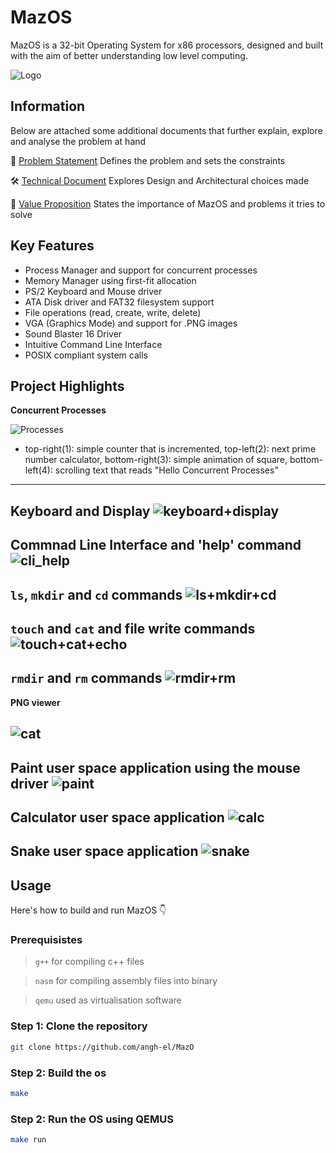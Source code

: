 # MazOS
MazOS is a 32-bit Operating System for x86 processors, designed and built with the aim of better understanding low level computing.
  
  ![Logo](https://github.com/user-attachments/assets/a2c655e3-6a20-488e-a717-b75d240231b2)

## Information
Below are attached some additional documents that further explain, explore and analyse the problem at hand

📘 [Problem Statement](./docs/ProblemStatement.pdf) Defines the problem and sets the constraints

🛠️ [Technical Document](./docs/TechnicalDocument.pdf) Explores Design and Architectural choices made

💼 [Value Proposition](./docs/ValueProposition.pdf) States the importance of MazOS and problems it tries to solve

## Key Features
- Process Manager and support for concurrent processes
- Memory Manager using first-fit allocation
- PS/2 Keyboard and Mouse driver
- ATA Disk driver and FAT32 filesystem support
- File operations (read, create, write, delete)
- VGA (Graphics Mode) and support for .PNG images
- Sound Blaster 16 Driver
- Intuitive Command Line Interface
- POSIX compliant system calls


## Project Highlights

**Concurrent Processes**
  
  ![Processes](https://github.com/user-attachments/assets/52907ec6-9f88-4cce-9c8c-0ffab1c677e2)
  * top-right(1): simple counter that is incremented, top-left(2): next prime number calculator, bottom-right(3): simple animation of square, bottom-left(4): scrolling text that reads "Hello Concurrent Processes" 

---

**Keyboard and Display**
  ![keyboard+display](https://github.com/user-attachments/assets/8ffc6323-9ede-44bc-9d5d-74437cfdc57d)
---

**Commnad Line Interface and 'help' command**
  ![cli_help](https://github.com/user-attachments/assets/bce2c99f-1feb-4f94-8074-95befcaa711d)
---

**``ls``, ``mkdir`` and ``cd`` commands**
  ![ls+mkdir+cd](https://github.com/user-attachments/assets/645f989a-b961-4b90-a000-6768dd7d1507)
---

**``touch`` and ``cat`` and file write commands**
  ![touch+cat+echo](https://github.com/user-attachments/assets/cbd15209-705c-4f16-8c24-e22498bc663e)
---

**``rmdir`` and ``rm`` commands**
  ![rmdir+rm](https://github.com/user-attachments/assets/dcd497ed-5842-4f64-9239-791f299efa85)
---

**PNG viewer**

  ![cat](https://github.com/user-attachments/assets/9d9981bf-b975-40de-bdb1-0758d7f61fd4)
---

**Paint user space application using the mouse driver**
  ![paint](https://github.com/user-attachments/assets/08a1acfc-85c8-48f1-b158-4395f5497406)
---

**Calculator user space application**
  ![calc](https://github.com/user-attachments/assets/fed5c55a-ee9d-4de1-b0e8-6ef7896bf2b7)
---

**Snake user space application**
  ![snake](https://github.com/user-attachments/assets/7f4810d8-34d7-4ff6-bb3e-e8d40995e81b)
---

## Usage
Here's how to build and run MazOS 👇

### **Prerequisistes**
> ``g++`` for compiling c++ files

>  ``nasm`` for compiling assembly files into binary

> ``qemu`` used as virtualisation software

### Step 1: Clone the repository
```sh
git clone https://github.com/angh-el/MazO
```

### Step 2: Build the os
```sh
make
```

### Step 2: Run the OS using QEMUS
```sh
make run
```

















  



